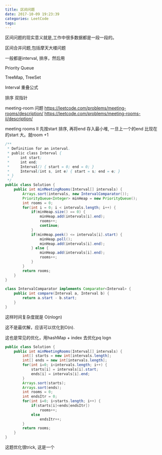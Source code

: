 ```yaml
---
title: 区间问题
date: 2017-10-09 19:23:39
categories: LeetCode
tags:
---
```


区间问题的现实意义就是,工作中很多数据都是一段一段的。

区间合并问题,包括摩天大楼问题

一般都是interval, 排序，然后用

Priority Queue

TreeMap, TreeSet

Interval 重叠公式

排序 双指针


meeting-room 问题
https://leetcode.com/problems/meeting-rooms/description/
https://leetcode.com/problems/meeting-rooms-ii/description/

meeting rooms II
先按start 排序, 再将end 存入最小堆, 一旦上一个的end 比现在的start 大。就room +1

```java
/**
 * Definition for an interval.
 * public class Interval {
 *     int start;
 *     int end;
 *     Interval() { start = 0; end = 0; }
 *     Interval(int s, int e) { start = s; end = e; }
 * }
 */
public class Solution {  
    public int minMeetingRooms(Interval[] intervals) {  
        Arrays.sort(intervals, new IntervalComparator());  
        PriorityQueue<Integer> minHeap = new PriorityQueue();  
        int rooms = 0;  
        for(int i = 0; i < intervals.length; i++) {  
            if(minHeap.size() == 0) {  
                minHeap.add(intervals[i].end);  
                rooms++;  
                continue;  
            }  
            if(minHeap.peek() <= intervals[i].start) {  
                minHeap.poll();  
                minHeap.add(intervals[i].end);  
            } else {  
                minHeap.add(intervals[i].end);  
                rooms++;  
            }  
        }  
        return rooms;  
    }  
}  
  
class IntervalComparator implements Comparator<Interval> {  
    public int compare(Interval a, Interval b) {  
        return a.start - b.start;  
    }  
} 
```

这样时间复杂度就是 O(nlogn)

这不是最优解，应该可以优化到O(n).

这也是常见的优化，用hashMap + index 去优化pq logn

```java
public class Solution {
    public int minMeetingRooms(Interval[] intervals) {
        int[] starts = new int[intervals.length];
        int[] ends = new int[intervals.length];
        for(int i=0; i<intervals.length; i++) {
            starts[i] = intervals[i].start;
            ends[i] = intervals[i].end;
        }
        Arrays.sort(starts);
        Arrays.sort(ends);
        int rooms = 0;
        int endsItr = 0;
        for(int i=0; i<starts.length; i++) {
            if(starts[i]<ends[endsItr])
                rooms++;
            else
                endsItr++;
        }
        return rooms;
    }
}
```

这题优化很trick, 这是一个

